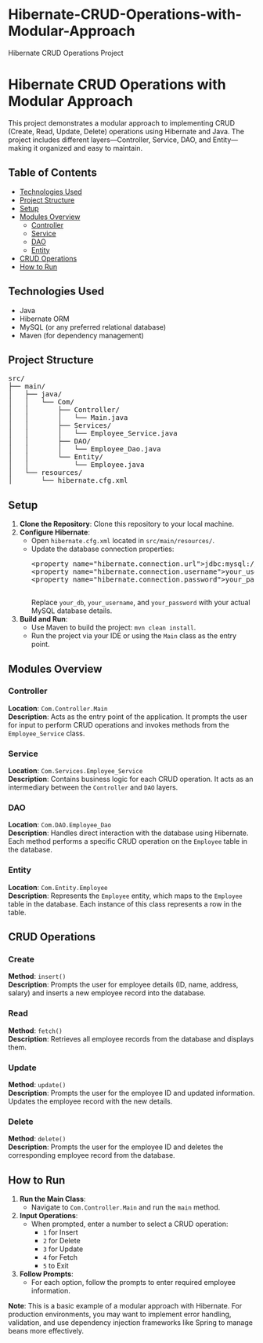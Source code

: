 # Hibernate-CRUD-Operations-with-Modular-Approach
Hibernate CRUD Operations Project
<h1>Hibernate CRUD Operations with Modular Approach</h1>

<p>This project demonstrates a modular approach to implementing CRUD (Create, Read, Update, Delete) operations using Hibernate and Java. The project includes different layers—Controller, Service, DAO, and Entity—making it organized and easy to maintain.</p>

<h2>Table of Contents</h2>
<ul>
    <li><a href="#technologies-used">Technologies Used</a></li>
    <li><a href="#project-structure">Project Structure</a></li>
    <li><a href="#setup">Setup</a></li>
    <li><a href="#modules-overview">Modules Overview</a>
        <ul>
            <li><a href="#controller">Controller</a></li>
            <li><a href="#service">Service</a></li>
            <li><a href="#dao">DAO</a></li>
            <li><a href="#entity">Entity</a></li>
        </ul>
    </li>
    <li><a href="#crud-operations">CRUD Operations</a></li>
    <li><a href="#how-to-run">How to Run</a></li>
</ul>

<h2 id="technologies-used">Technologies Used</h2>
<ul>
    <li>Java</li>
    <li>Hibernate ORM</li>
    <li>MySQL (or any preferred relational database)</li>
    <li>Maven (for dependency management)</li>
</ul>

<h2 id="project-structure">Project Structure</h2>
<pre>
src/
├── main/
│   ├── java/
│   │   └── Com/
│   │       ├── Controller/
│   │       │   └── Main.java
│   │       ├── Services/
│   │       │   └── Employee_Service.java
│   │       ├── DAO/
│   │       │   └── Employee_Dao.java
│   │       └── Entity/
│   │           └── Employee.java
│   └── resources/
│       └── hibernate.cfg.xml
</pre>

<h2 id="setup">Setup</h2>
<ol>
    <li><strong>Clone the Repository</strong>: Clone this repository to your local machine.</li>
    <li><strong>Configure Hibernate</strong>:
        <ul>
            <li>Open <code>hibernate.cfg.xml</code> located in <code>src/main/resources/</code>.</li>
            <li>Update the database connection properties:
                <pre>
&lt;property name="hibernate.connection.url"&gt;jdbc:mysql://localhost:3306/your_db&lt;/property&gt;
&lt;property name="hibernate.connection.username"&gt;your_username&lt;/property&gt;
&lt;property name="hibernate.connection.password"&gt;your_password&lt;/property&gt;
                </pre>
                Replace <code>your_db</code>, <code>your_username</code>, and <code>your_password</code> with your actual MySQL database details.
            </li>
        </ul>
    </li>
    <li><strong>Build and Run</strong>:
        <ul>
            <li>Use Maven to build the project: <code>mvn clean install</code>.</li>
            <li>Run the project via your IDE or using the <code>Main</code> class as the entry point.</li>
        </ul>
    </li>
</ol>

<h2 id="modules-overview">Modules Overview</h2>

<h3 id="controller">Controller</h3>
<p><strong>Location</strong>: <code>Com.Controller.Main</code><br>
<strong>Description</strong>: Acts as the entry point of the application. It prompts the user for input to perform CRUD operations and invokes methods from the <code>Employee_Service</code> class.</p>

<h3 id="service">Service</h3>
<p><strong>Location</strong>: <code>Com.Services.Employee_Service</code><br>
<strong>Description</strong>: Contains business logic for each CRUD operation. It acts as an intermediary between the <code>Controller</code> and <code>DAO</code> layers.</p>

<h3 id="dao">DAO</h3>
<p><strong>Location</strong>: <code>Com.DAO.Employee_Dao</code><br>
<strong>Description</strong>: Handles direct interaction with the database using Hibernate. Each method performs a specific CRUD operation on the <code>Employee</code> table in the database.</p>

<h3 id="entity">Entity</h3>
<p><strong>Location</strong>: <code>Com.Entity.Employee</code><br>
<strong>Description</strong>: Represents the <code>Employee</code> entity, which maps to the <code>Employee</code> table in the database. Each instance of this class represents a row in the table.</p>

<h2 id="crud-operations">CRUD Operations</h2>

<h3>Create</h3>
<p><strong>Method</strong>: <code>insert()</code><br>
<strong>Description</strong>: Prompts the user for employee details (ID, name, address, salary) and inserts a new employee record into the database.</p>

<h3>Read</h3>
<p><strong>Method</strong>: <code>fetch()</code><br>
<strong>Description</strong>: Retrieves all employee records from the database and displays them.</p>

<h3>Update</h3>
<p><strong>Method</strong>: <code>update()</code><br>
<strong>Description</strong>: Prompts the user for the employee ID and updated information. Updates the employee record with the new details.</p>

<h3>Delete</h3>
<p><strong>Method</strong>: <code>delete()</code><br>
<strong>Description</strong>: Prompts the user for the employee ID and deletes the corresponding employee record from the database.</p>

<h2 id="how-to-run">How to Run</h2>

<ol>
    <li><strong>Run the Main Class</strong>:
        <ul>
            <li>Navigate to <code>Com.Controller.Main</code> and run the <code>main</code> method.</li>
        </ul>
    </li>
    <li><strong>Input Operations</strong>:
        <ul>
            <li>When prompted, enter a number to select a CRUD operation:
                <ul>
                    <li><code>1</code> for Insert</li>
                    <li><code>2</code> for Delete</li>
                    <li><code>3</code> for Update</li>
                    <li><code>4</code> for Fetch</li>
                    <li><code>5</code> to Exit</li>
                </ul>
            </li>
        </ul>
    </li>
    <li><strong>Follow Prompts</strong>:
        <ul>
            <li>For each option, follow the prompts to enter required employee information.</li>
        </ul>
    </li>
</ol>

<p><strong>Note</strong>: This is a basic example of a modular approach with Hibernate. For production environments, you may want to implement error handling, validation, and use dependency injection frameworks like Spring to manage beans more effectively.</p>

